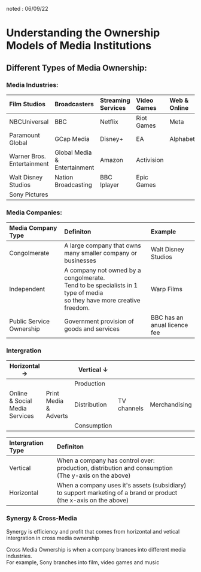 noted : 06/09/22

# Understanding the Ownership Models of Media Institutions
## Different Types of Media Ownership:
### Media Industries:

|Film Studios |Broadcasters |Streaming Services |Video Games | Web & Online | Music |
|:------------|:------------|:------------------|:-----------|:-------------|:------|
|NBCUniversal |BBC |Netflix |Riot Games |Meta |Columbia Records |
|Paramount Global |GCap Media |Disney+ |EA |Alphabet |RCA Records |
|Warner Bros. Entertainment |Global Media & Entertainment |Amazon |Activision | |Epic Records |
|Walt Disney Studios |Nation Broadcasting |BBC Iplayer|Epic Games | | Astra Records|
|Sony Pictures | | | | | |

### Media Companies:

|Media Company Type |Definiton |Example |
|:------------------|:---------|:-------|
|Congolmerate  |A large company that owns many smaller company or businesses| Walt Disney Studios |
|Independent|A company not owned by a congolmerate.<br>Tend to be specialists in 1 type of media<br>so they have more creative freedom.|Warp Films |
|Public Service Ownership |Government provision of goods and services |BBC has an anual licence fee |

### Intergration

|Horizontal →                         |                         |Vertical ↓   |            |              |
|-------------------------------------|-------------------------|-------------|------------|--------------|
|                                     |                         |Production   |            |              |
|Online<br>& Social Media<br>Services |Print Media<br>& Adverts |Distribution |TV channels |Merchandising |
|                                     |                         |Consumption  |            |              |

|Intergration Type|Definiton |
|:----------------|:---------|
|Vertical |When a company has control over:<br>production, distribution and consumption<br>(The y-axis on the above)| 
|Horizontal |When a company uses it's assets (subsidiary) to support marketing of a brand or product<br>(the x-axis on the above)|

### Synergy & Cross-Media
Synergy is efficiency and profit that comes from horizontal and vetical intergration in cross media ownership

Cross Media Ownership is when a company brances into different media industries.  
For example, Sony branches into film, video games and music